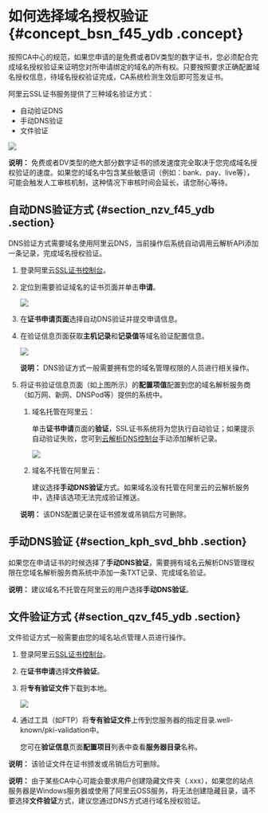 # 如何选择域名授权验证 {#concept_bsn_f45_ydb .concept}

按照CA中心的规范，如果您申请的是免费或者DV类型的数字证书，您必须配合完成域名授权验证来证明您对所申请绑定的域名的所有权。只要按照要求正确配置域名授权信息，待域名授权验证完成，CA系统检测生效后即可签发证书。

阿里云SSL证书服务提供了三种域名验证方式：

-   自动验证DNS
-   手动DNS验证
-   文件验证

![](http://static-aliyun-doc.oss-cn-hangzhou.aliyuncs.com/assets/img/13582/155237891340479_zh-CN.png)

**说明：** 免费或者DV类型的绝大部分数字证书的颁发速度完全取决于您完成域名授权验证的速度。如果您的域名中包含某些敏感词（例如：bank、pay、live等），可能会触发人工审核机制，这种情况下审核时间会延长，请您耐心等待。

## 自动DNS验证方式 {#section_nzv_f45_ydb .section}

DNS验证方式需要域名使用阿里云DNS，当前操作后系统自动调用云解析API添加一条记录，完成域名授权验证。

1.  登录阿里云[SSL证书控制台](https://yundunnext.console.aliyun.com/?spm=5176.2020520001.aliyun_sidebar.108.356a4bd3MLXFkb&p=cas#/overview/cn-hangzhou)。
2.  定位到需要验证域名的证书页面并单击**申请**。

    ![](http://static-aliyun-doc.oss-cn-hangzhou.aliyuncs.com/assets/img/13582/155237891340547_zh-CN.png)

3.  在**证书申请页面**选择自动DNS验证并提交申请信息。
4.  在验证信息页面获取**主机记录**和**记录值**等域名验证配置信息。

    ![](http://static-aliyun-doc.oss-cn-hangzhou.aliyuncs.com/assets/img/13582/15523789134232_zh-CN.png)

    **说明：** DNS验证方式一般需要拥有您的域名管理权限的人员进行相关操作。

5.  将证书验证信息页面（如上图所示）的**配置项值**配置到您的域名解析服务商（如万网、新网、DNSPod等）提供的系统中。

    1.  域名托管在阿里云：

        单击**证书申请**页面的**验证**，SSL证书系统将为您执行自动验证；如果提示自动验证失败，您可到[云解析DNS控制台](https://dns.console.aliyun.com/#/dns/domainList)手动添加解析记录。

        ![](http://static-aliyun-doc.oss-cn-hangzhou.aliyuncs.com/assets/img/13582/155237891340481_zh-CN.png)

    2.  域名不托管在阿里云：

        建议选择**手动DNS验证**方式。如果域名没有托管在阿里云的云解析服务中，选择该选项无法完成验证推送。

    **说明：** 该DNS配置记录在证书颁发或吊销后方可删除。


## 手动DNS验证 {#section_kph_svd_bhb .section}

如果您在申请证书的时候选择了**手动DNS验证**，需要拥有域名云解析DNS管理权限在您域名解析服务商系统中添加一条TXT记录、完成域名验证。

**说明：** 建议域名不托管在阿里云的用户选择**手动DNS验证**。

## 文件验证方式 {#section_qzv_f45_ydb .section}

文件验证方式一般需要由您的域名站点管理人员进行操作。

1.  登录阿里云[SSL证书控制台](https://yundunnext.console.aliyun.com/?spm=5176.2020520001.aliyun_sidebar.108.356a4bd3MLXFkb&p=cas#/overview/cn-hangzhou)。
2.  在**证书申请**选择**文件验证**。
3.  将**专有验证文件**下载到本地。

    ![](http://static-aliyun-doc.oss-cn-hangzhou.aliyuncs.com/assets/img/13582/155237891340636_zh-CN.png)

4.  通过工具（如FTP）将**专有验证文件**上传到您服务器的指定目录.well-known/pki-validation中。

    您可在**验证信息**页面**配置项目**列表中查看**服务器目录**名称。


**说明：** 该验证文件在证书颁发或吊销后方可删除。

**说明：** 由于某些CA中心可能会要求用户创建隐藏文件夹（.xxx），如果您的站点服务器是Windows服务器或使用了阿里云OSS服务，将无法创建隐藏目录，请不要选择**文件验证**方式，建议您通过DNS方式进行域名授权验证。

